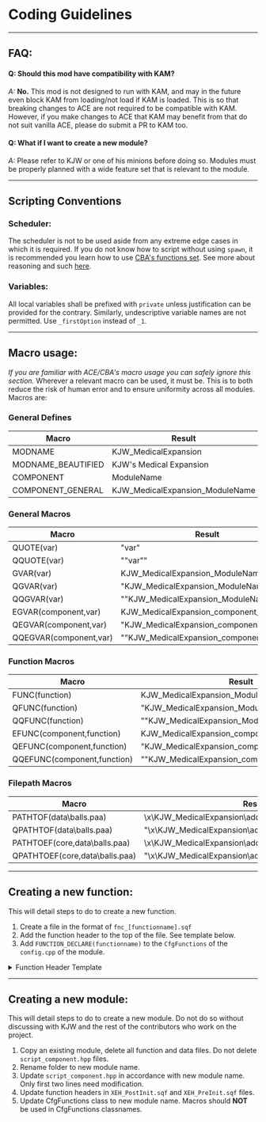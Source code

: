 # Coding Guidelines
---
## FAQ:
#### Q: Should this mod have compatibility with KAM?
*A:*  **No.** This mod is not designed to run with KAM, and may in the future even block KAM from loading/not load if KAM is loaded. This is so that breaking changes to ACE are not required to be compatible with KAM. However, if you make changes to ACE that KAM may benefit from that do not suit vanilla ACE, please do submit a PR to KAM too.

#### Q: What if I want to create a new module?
*A:* Please refer to KJW or one of his minions before doing so. Modules must be properly planned with a wide feature set that is relevant to the module.

---

## Scripting Conventions
### Scheduler:
The scheduler is not to be used aside from any extreme edge cases in which it is required. If you do not know how to script without using `spawn`, it is recommended you learn how to use [CBA's functions set](https://cbateam.github.io/CBA_A3/docs/index/Functions.html). See more about reasoning and such [here](https://ace3.acemod.org/wiki/development/coding-guidelines.html#8-performance-considerations).

### Variables:
All local variables shall be prefixed with `private` unless justification can be provided for the contrary. Similarly, undescriptive variable names are not permitted. Use `_firstOption` instead of `_1`.

---

## Macro usage:
*If you are familiar with ACE/CBA's macro usage you can safely ignore this section.*
Wherever a relevant macro can be used, it must be. This is to both reduce the risk of human error and to ensure uniformity across all modules. Macros are:
### General Defines
| Macro | Result |
|-------|--------|
|MODNAME|KJW_MedicalExpansion|
|MODNAME_BEAUTIFIED|KJW's Medical Expansion|
|COMPONENT|ModuleName|
|COMPONENT_GENERAL|KJW_MedicalExpansion_ModuleName|

### General Macros
| Macro | Result |
|-------|--------|
|QUOTE(var)|"var"|
|QQUOTE(var)|""var""|
|GVAR(var)|KJW_MedicalExpansion_ModuleName_var|
|QGVAR(var)|"KJW_MedicalExpansion_ModuleName_var"|
|QQGVAR(var)|""KJW_MedicalExpansion_ModuleName_var""|
|EGVAR(component,var)|KJW_MedicalExpansion_component_var|
|QEGVAR(component,var)|"KJW_MedicalExpansion_component_var"|
|QQEGVAR(component,var)|""KJW_MedicalExpansion_component_var""|

### Function Macros
| Macro | Result |
|-------|--------|
|FUNC(function)|KJW_MedicalExpansion_Module_fnc_function|
|QFUNC(function)|"KJW_MedicalExpansion_Module_fnc_function"|
|QQFUNC(function)|""KJW_MedicalExpansion_Module_fnc_function""|
|EFUNC(component,function)|KJW_MedicalExpansion_component_fnc_function|
|QEFUNC(component,function)|"KJW_MedicalExpansion_component_fnc_function"|
|QQEFUNC(component,function)|""KJW_MedicalExpansion_component_fnc_function""|

### Filepath Macros
| Macro | Result |
|-------|--------|
|PATHTOF(data\balls.paa)|\x\KJW_MedicalExpansion\addons\module\data\balls.paa|
|QPATHTOF(data\balls.paa)|"\x\KJW_MedicalExpansion\addons\module\data\balls.paa"|
|PATHTOEF(core,data\balls.paa)|\x\KJW_MedicalExpansion\addons\\**core**\data\balls.paa|
|QPATHTOEF(core,data\balls.paa)|"\x\KJW_MedicalExpansion\addons\\**core**\data\balls.paa"|

---

## Creating a new function:
This will detail steps to do to create a new function.
1. Create a file in the format of `fnc_[functionname].sqf`
1. Add the function header to the top of the file. See template below.
1. Add `FUNCTION_DECLARE(functionname)` to the `CfgFunctions` of the `config.cpp` of the module.
<details>
<summary>Function Header Template</summary>

```sqf
#include "script_component.hpp"
/*
 *  Author: Yourname
 * 
 *  Function description
 * 
 *  Arguments:
 *  0: Objects <ARRAY>
 *  1: All <BOOL>
 * 
 *  Return Value:
 *  None
 * 
 *  Example:
 *  [[bob, ted], false] call KJW_MedicalExpansion_Core_fnc_myfunction
 * 
 *  Public: No
 */
```
</details>


---

## Creating a new module:
This will detail steps to do to create a new module. Do not do so without discussing with KJW and the rest of the contributors who work on the project.
1. Copy an existing module, delete all function and data files. Do not delete `script_component.hpp` files.
1. Rename folder to new module name.
1. Update `script_component.hpp` in accordance with new module name. Only first two lines need modification.
1. Update function headers in `XEH_PostInit.sqf` and `XEH_PreInit.sqf` files.
1. Update CfgFunctions class to new module name. Macros should **NOT** be used in CfgFunctions classnames.